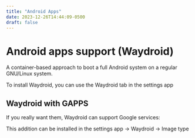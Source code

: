```yaml
---
title: "Android Apps"
date: 2023-12-26T14:44:09-0500
draft: false
---
```


# Android apps support (Waydroid)

A container-based approach to boot a full Android system on a regular GNU/Linux system.

To install Waydroid, you can use the Waydroid tab in the settings app

## Waydroid with GAPPS
If you really want them, Waydroid can support Google services:

This addition can be installed in the settings app -> Waydroid -> Image type
